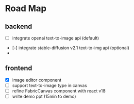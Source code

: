 Road Map
==

## backend
- [ ] integrate openai text-to-image api (default)
- [-] integrate stable-diffusion v2.1 text-to-img api (optional)
- 
## frontend

- [x] image editor component
- [ ] support text-to-image type in canvas
- [ ] refine FabricCanvas component with react v18
- [ ] write demo ppt (15min to demo)
